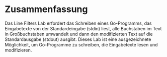 # Zusammenfassung

Das Line Filters Lab erfordert das Schreiben eines Go-Programms, das Eingabetexte von der Standardeingabe (stdin) liest, alle Buchstaben im Text in Großbuchstaben umwandelt und dann den modifizierten Text auf die Standardausgabe (stdout) ausgibt. Dieses Lab ist eine ausgezeichnete Möglichkeit, um Go-Programme zu schreiben, die Eingabetexte lesen und modifizieren.
